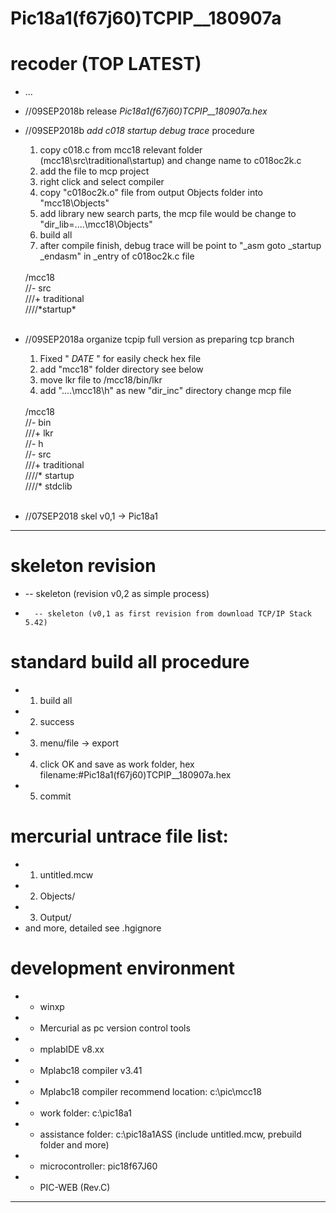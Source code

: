Pic18a1(f67j60)TCPIP__180907a
====
# recoder (TOP LATEST)

- ...</br>

- //09SEP2018b release *Pic18a1(f67j60)TCPIP__180907a.hex* </br>
- //09SEP2018b *add c018 startup debug trace* procedure </br>
	1. copy c018.c from mcc18 relevant folder (mcc18\src\traditional\startup\) and change name to c018oc2k.c
	2. add the file to mcp project
	3. right click and select compiler
	4. copy "c018oc2k.o" file from output Objects folder into "mcc18\Objects"
	5. add library new search parts, the mcp file would be change to "dir_lib=..\..\mcc18\Objects"
	6. build all
	7. after compile finish, debug trace will be point to "_asm goto _startup _endasm" in _entry of c018oc2k.c file
  </br>
		/mcc18</br>
		//- src</br>
		///+ traditional</br>
		////*startup*</br>
  </br>

- //09SEP2018a organize tcpip full version as preparing tcp branch</br>
	1. Fixed " _DATE_ " for easily check hex file
	2. add "mcc18" folder directory see below
	3. move lkr file to /mcc18/bin/lkr
	4. add "..\..\mcc18\h" as new "dir_inc" directory change mcp file
  </br>
		/mcc18</br>
		//- bin</br>
		///+ lkr</br>
		//- h</br>
		//- src</br>
		///+ traditional</br>
		////* startup</br>
		////* stdclib</br>
  </br>
- //07SEP2018 skel v0,1 -> Pic18a1
----
# skeleton revision
+ -- skeleton (revision v0,2 as simple process)
+		-- skeleton (v0,1 as first revision from download TCP/IP Stack 5.42)
# standard build all procedure
*	1. build all
*	2. success
*	3. menu/file -> export
*	4. click OK and save as work folder, hex filename:#Pic18a1(f67j60)TCPIP__180907a.hex
*	5. commit
# mercurial untrace file list:
*	1. untitled.mcw
*	2. Objects/
*	3. Output/
*	and more, detailed see .hgignore
# development environment
*	- winxp
*	- Mercurial as pc version control tools
*	- mplabIDE v8.xx
*	- Mplabc18 compiler v3.41
*	- Mplabc18 compiler recommend location: c:\pic\mcc18
*	- work folder: c:\pic18a1
*	- assistance folder: c:\pic18a1ASS (include untitled.mcw, prebuild folder and more)
*	- microcontroller: pic18f67J60
*	- PIC-WEB (Rev.C)
****
